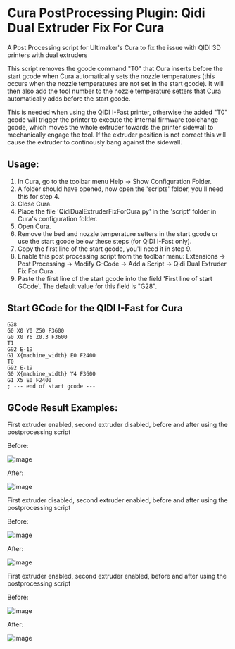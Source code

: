 # Cura PostProcessing Plugin: Qidi Dual Extruder Fix For Cura
A Post Processing script for Ultimaker's Cura to fix the issue with QIDI 3D printers with dual extruders


This script removes the gcode command "T0" that Cura inserts before the start gcode when Cura automatically sets the nozzle temperatures (this occurs when the nozzle temperatures are not set in the start gcode). It will then also add the tool number to the nozzle temperature setters that Cura automatically adds before the start gcode.

This is needed when using the QIDI I-Fast printer, otherwise the added "T0" gcode will trigger the printer to execute the internal firmware toolchange gcode, which moves the whole extruder towards the printer sidewall to mechanically engage the tool. If the extruder position is not correct this will cause the extruder to continously bang against the sidewall.


Usage:
-------------------
1. In Cura, go to the toolbar menu Help -> Show Configuration Folder. 
2. A folder should have opened, now open the 'scripts' folder, you'll need this for step 4.
3. Close Cura.
4. Place the file 'QidiDualExtruderFixForCura.py' in the 'script' folder in Cura's configuration folder.
5. Open Cura.
6. Remove the bed and nozzle temperature setters in the start gcode or use the start gcode below these steps (for QIDI I-Fast only). 
7. Copy the first line of the start gcode, you'll need it in step 9.
8. Enable this post processing script from the toolbar menu: Extensions -> Post Processing -> Modify G-Code -> Add a Script -> Qidi Dual Extruder Fix For Cura .
9. Paste the first line of the start gcode into the field 'First line of start GCode'. The default value for this field is "G28".

Start GCode for the QIDI I-Fast for Cura
-------------------
```
G28
G0 X0 Y0 Z50 F3600
G0 X0 Y6 Z0.3 F3600
T1
G92 E-19
G1 X{machine_width} E0 F2400
T0
G92 E-19
G0 X{machine_width} Y4 F3600
G1 X5 E0 F2400
; --- end of start gcode ---
```

GCode Result Examples:
-------------------

First extruder enabled, second extruder disabled, before and after using the postprocessing script


Before:

![image](https://user-images.githubusercontent.com/47488385/189691246-4c852e6f-bf67-4383-a249-a59ac32e4db7.png)


After:

![image](https://user-images.githubusercontent.com/47488385/189691310-b71f05ac-14e5-4c58-8ab9-397431bf02be.png)



First extruder disabled, second extruder enabled, before and after using the postprocessing script


Before:

![image](https://user-images.githubusercontent.com/47488385/189697002-34cd1bb7-e47b-4edd-8c41-3ef57bbd26cf.png)


After:

![image](https://user-images.githubusercontent.com/47488385/189697025-2a338d30-d0cf-4844-ba33-8280e271a612.png)


First extruder enabled, second extruder enabled, before and after using the postprocessing script


Before:

![image](https://user-images.githubusercontent.com/47488385/189691338-f5926a31-dfed-4602-8a36-69d78ce6c085.png)


After:

![image](https://user-images.githubusercontent.com/47488385/189691370-ea5b05e7-a6d7-4ed0-833e-02b4fd2c267a.png)
